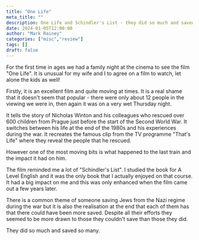 ```yaml
---
title: "One Life"
meta_title: ""
description: One Life and Schindler's List - they did so much and saved so many.
date: 2024-01-05T12:00:00
author: "Mark Rainey"
categories: ["misc","review"]
tags: []
draft: false
---
```


For the first time in ages we had a family night at the cinema to see the film "One Life". It is unusual for my wife and I to agree on a film to watch, let alone the kids as well!


Firstly, it is an excellent film and quite moving at times. It is a real shame that it doesn't seem that popular - there were only about 12 people in the viewing we were in, then again it was on a very wet Thursday night.

It tells the story of Nicholas Winton and his colleagues who rescued over 600 children from Prague just before the start of the Second World War. It switches between his life at the end of the 1980s and his experiences during the war. It recreates the famous clip from the TV programme "That's Life" where they reveal the people that he rescued.

However one of the most moving bits is what happened to the last train and the impact it had on him. 

The film reminded me a lot of "Schindler's List". I studied the book for A Level English and it was the only book that I actually enjoyed on that course. It had a big impact on me and this was only enhanced when the film came out a few years later.

There is a common theme of someone saving Jews from the Nazi regime during the war but it is also the realisation at the end that each of them has that there could have been more saved. Despite all their efforts they seemed to be more drawn to those they couldn't save than those they did.

They did so much and saved so many.

